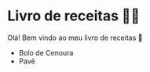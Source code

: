 # Livro de receitas :woman_cook:

Olá! Bem vindo ao meu livro de receitas :wave:

- Bolo de Cenoura
- Pavê
